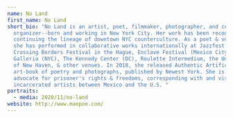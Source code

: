 ```yaml
---
name: No Land
first_name: No Land
short_bio: "No Land is an artist, poet, filmmaker, photographer, and cultural
  organizer--born and working in New York City. Her work has been recognized for
  continuing the lineage of downtown NYC counterculture. As a poet & vocalist,
  she has performed in collaborative works internationally at Jazzfest Berlin,
  Crossing Borders Festival in the Hague, Enclave Festival (Mexico City), LaMaMa
  Galleria (NYC), The Kennedy Center (DC), Roulette Intermedium, the University
  of New Haven, & other venues. In 2018, she released Authentic Artifice, an
  art-book of poetry and photographs, published by Newest York. She is an
  advocate for prisoner's rights & freedoms, corresponding with and visiting
  incarcerated artists between Mexico and the U.S. "
portraits:
  - media: 2020/11/no-land
website: http://www.maepoe.com/
---
```

